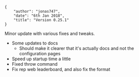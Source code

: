     {
        "author": "jonas747",
        "date": "6th Jan 2018",
        "title": "Version 0.25.1"
    }

Minor update with various fixes and tweaks.

 - Some updates to docs
     + Should make it clearer that it's actually docs and not the configuration pages
 - Speed up startup time a little
 - Fixed throw command
 - Fix rep web leaderboard, and also fix the format

